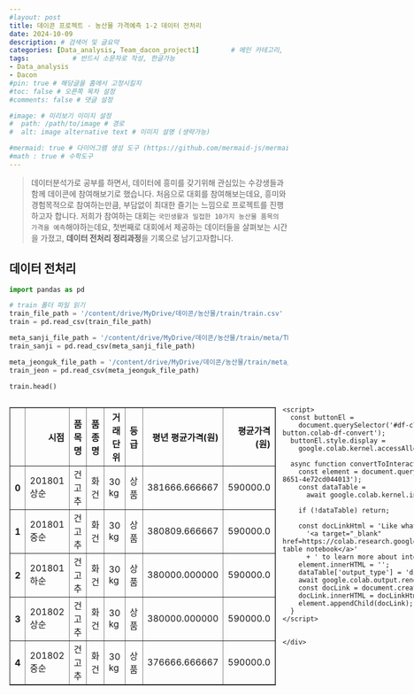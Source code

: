 ```yaml
---
#layout: post
title: 데이콘 프로젝트 - 농산물 가격예측 1-2 데이터 전처리
date: 2024-10-09
description: # 검색어 및 글요약
categories: [Data_analysis, Team_dacon_project1]        # 메인 카테고리, 하위 카테고리(생략가능)
tags:           # 반드시 소문자로 작성, 한글가능
- Data_analysis
- Dacon
#pin: true # 해당글을 홈에서 고정시킬지
#toc: false # 오른쪽 목차 설정
#comments: false # 댓글 설정

#image: # 미리보기 이미지 설정
#  path: /path/to/image # 경로
#  alt: image alternative text # 이미지 설명 (생략가능)

#mermaid: true # 다이어그램 생성 도구 (https://github.com/mermaid-js/mermaid)
#math : true # 수학도구
---
```


> 데이터분석가로 공부를 하면서, 데이터에 흥미를 갖기위해 관심있는 수강생들과함께 데이콘에 참여해보기로 했습니다. 처음으로 대회를 참여해보는데요, 흥미와 경험목적으로 참여하는만큼, 부담없이 최대한 즐기는 느낌으로 프로젝트를 진행하고자 합니다. 저희가 참여하는 대회는 `국민생활과 밀접한 10가지 농산물 품목의 가격을 예측`해야하는데요, 첫번째로 대회에서 제공하는 데이터들을 살펴보는 시간을 가졌고, **데이터 전처리 정리과정**을 기록으로 남기고자합니다.


## 데이터 전처리


```python
import pandas as pd

# train 폴더 파일 읽기
train_file_path = '/content/drive/MyDrive/데이콘/농산물/train/train.csv'
train = pd.read_csv(train_file_path)

meta_sanji_file_path = '/content/drive/MyDrive/데이콘/농산물/train/meta/TRAIN_산지공판장_2018-2021.csv'
train_sanji = pd.read_csv(meta_sanji_file_path)

meta_jeonguk_file_path = '/content/drive/MyDrive/데이콘/농산물/train/meta/TRAIN_전국도매_2018-2021.csv'
train_jeon = pd.read_csv(meta_jeonguk_file_path)
```


```python
train.head()
```





  <div id="df-c75dabb6-5306-450b-8651-4e72cd044013" class="colab-df-container">
    <div>
<style scoped>
    .dataframe tbody tr th:only-of-type {
        vertical-align: middle;
    }

    .dataframe tbody tr th {
        vertical-align: top;
    }

    .dataframe thead th {
        text-align: right;
    }
</style>
<table border="1" class="dataframe">
  <thead>
    <tr style="text-align: right;">
      <th></th>
      <th>시점</th>
      <th>품목명</th>
      <th>품종명</th>
      <th>거래단위</th>
      <th>등급</th>
      <th>평년 평균가격(원)</th>
      <th>평균가격(원)</th>
    </tr>
  </thead>
  <tbody>
    <tr>
      <th>0</th>
      <td>201801상순</td>
      <td>건고추</td>
      <td>화건</td>
      <td>30 kg</td>
      <td>상품</td>
      <td>381666.666667</td>
      <td>590000.0</td>
    </tr>
    <tr>
      <th>1</th>
      <td>201801중순</td>
      <td>건고추</td>
      <td>화건</td>
      <td>30 kg</td>
      <td>상품</td>
      <td>380809.666667</td>
      <td>590000.0</td>
    </tr>
    <tr>
      <th>2</th>
      <td>201801하순</td>
      <td>건고추</td>
      <td>화건</td>
      <td>30 kg</td>
      <td>상품</td>
      <td>380000.000000</td>
      <td>590000.0</td>
    </tr>
    <tr>
      <th>3</th>
      <td>201802상순</td>
      <td>건고추</td>
      <td>화건</td>
      <td>30 kg</td>
      <td>상품</td>
      <td>380000.000000</td>
      <td>590000.0</td>
    </tr>
    <tr>
      <th>4</th>
      <td>201802중순</td>
      <td>건고추</td>
      <td>화건</td>
      <td>30 kg</td>
      <td>상품</td>
      <td>376666.666667</td>
      <td>590000.0</td>
    </tr>
  </tbody>
</table>
</div>
    <div class="colab-df-buttons">

  <div class="colab-df-container">
    <button class="colab-df-convert" onclick="convertToInteractive('df-c75dabb6-5306-450b-8651-4e72cd044013')"
            title="Convert this dataframe to an interactive table."
            style="display:none;">

  <svg xmlns="http://www.w3.org/2000/svg" height="24px" viewBox="0 -960 960 960">
    <path d="M120-120v-720h720v720H120Zm60-500h600v-160H180v160Zm220 220h160v-160H400v160Zm0 220h160v-160H400v160ZM180-400h160v-160H180v160Zm440 0h160v-160H620v160ZM180-180h160v-160H180v160Zm440 0h160v-160H620v160Z"/>
  </svg>
    </button>

  <style>
    .colab-df-container {
      display:flex;
      gap: 12px;
    }

    .colab-df-convert {
      background-color: #E8F0FE;
      border: none;
      border-radius: 50%;
      cursor: pointer;
      display: none;
      fill: #1967D2;
      height: 32px;
      padding: 0 0 0 0;
      width: 32px;
    }

    .colab-df-convert:hover {
      background-color: #E2EBFA;
      box-shadow: 0px 1px 2px rgba(60, 64, 67, 0.3), 0px 1px 3px 1px rgba(60, 64, 67, 0.15);
      fill: #174EA6;
    }

    .colab-df-buttons div {
      margin-bottom: 4px;
    }

    [theme=dark] .colab-df-convert {
      background-color: #3B4455;
      fill: #D2E3FC;
    }

    [theme=dark] .colab-df-convert:hover {
      background-color: #434B5C;
      box-shadow: 0px 1px 3px 1px rgba(0, 0, 0, 0.15);
      filter: drop-shadow(0px 1px 2px rgba(0, 0, 0, 0.3));
      fill: #FFFFFF;
    }
  </style>

    <script>
      const buttonEl =
        document.querySelector('#df-c75dabb6-5306-450b-8651-4e72cd044013 button.colab-df-convert');
      buttonEl.style.display =
        google.colab.kernel.accessAllowed ? 'block' : 'none';

      async function convertToInteractive(key) {
        const element = document.querySelector('#df-c75dabb6-5306-450b-8651-4e72cd044013');
        const dataTable =
          await google.colab.kernel.invokeFunction('convertToInteractive',
                                                    [key], {});
        if (!dataTable) return;

        const docLinkHtml = 'Like what you see? Visit the ' +
          '<a target="_blank" href=https://colab.research.google.com/notebooks/data_table.ipynb>data table notebook</a>'
          + ' to learn more about interactive tables.';
        element.innerHTML = '';
        dataTable['output_type'] = 'display_data';
        await google.colab.output.renderOutput(dataTable, element);
        const docLink = document.createElement('div');
        docLink.innerHTML = docLinkHtml;
        element.appendChild(docLink);
      }
    </script>
  </div>


<div id="df-4d95e16a-63b5-489f-8ee4-8efefdf972f4">
  <button class="colab-df-quickchart" onclick="quickchart('df-4d95e16a-63b5-489f-8ee4-8efefdf972f4')"
            title="Suggest charts"
            style="display:none;">

<svg xmlns="http://www.w3.org/2000/svg" height="24px"viewBox="0 0 24 24"
     width="24px">
    <g>
        <path d="M19 3H5c-1.1 0-2 .9-2 2v14c0 1.1.9 2 2 2h14c1.1 0 2-.9 2-2V5c0-1.1-.9-2-2-2zM9 17H7v-7h2v7zm4 0h-2V7h2v10zm4 0h-2v-4h2v4z"/>
    </g>
</svg>
  </button>

<style>
  .colab-df-quickchart {
      --bg-color: #E8F0FE;
      --fill-color: #1967D2;
      --hover-bg-color: #E2EBFA;
      --hover-fill-color: #174EA6;
      --disabled-fill-color: #AAA;
      --disabled-bg-color: #DDD;
  }

  [theme=dark] .colab-df-quickchart {
      --bg-color: #3B4455;
      --fill-color: #D2E3FC;
      --hover-bg-color: #434B5C;
      --hover-fill-color: #FFFFFF;
      --disabled-bg-color: #3B4455;
      --disabled-fill-color: #666;
  }

  .colab-df-quickchart {
    background-color: var(--bg-color);
    border: none;
    border-radius: 50%;
    cursor: pointer;
    display: none;
    fill: var(--fill-color);
    height: 32px;
    padding: 0;
    width: 32px;
  }

  .colab-df-quickchart:hover {
    background-color: var(--hover-bg-color);
    box-shadow: 0 1px 2px rgba(60, 64, 67, 0.3), 0 1px 3px 1px rgba(60, 64, 67, 0.15);
    fill: var(--button-hover-fill-color);
  }

  .colab-df-quickchart-complete:disabled,
  .colab-df-quickchart-complete:disabled:hover {
    background-color: var(--disabled-bg-color);
    fill: var(--disabled-fill-color);
    box-shadow: none;
  }

  .colab-df-spinner {
    border: 2px solid var(--fill-color);
    border-color: transparent;
    border-bottom-color: var(--fill-color);
    animation:
      spin 1s steps(1) infinite;
  }

  @keyframes spin {
    0% {
      border-color: transparent;
      border-bottom-color: var(--fill-color);
      border-left-color: var(--fill-color);
    }
    20% {
      border-color: transparent;
      border-left-color: var(--fill-color);
      border-top-color: var(--fill-color);
    }
    30% {
      border-color: transparent;
      border-left-color: var(--fill-color);
      border-top-color: var(--fill-color);
      border-right-color: var(--fill-color);
    }
    40% {
      border-color: transparent;
      border-right-color: var(--fill-color);
      border-top-color: var(--fill-color);
    }
    60% {
      border-color: transparent;
      border-right-color: var(--fill-color);
    }
    80% {
      border-color: transparent;
      border-right-color: var(--fill-color);
      border-bottom-color: var(--fill-color);
    }
    90% {
      border-color: transparent;
      border-bottom-color: var(--fill-color);
    }
  }
</style>

  <script>
    async function quickchart(key) {
      const quickchartButtonEl =
        document.querySelector('#' + key + ' button');
      quickchartButtonEl.disabled = true;  // To prevent multiple clicks.
      quickchartButtonEl.classList.add('colab-df-spinner');
      try {
        const charts = await google.colab.kernel.invokeFunction(
            'suggestCharts', [key], {});
      } catch (error) {
        console.error('Error during call to suggestCharts:', error);
      }
      quickchartButtonEl.classList.remove('colab-df-spinner');
      quickchartButtonEl.classList.add('colab-df-quickchart-complete');
    }
    (() => {
      let quickchartButtonEl =
        document.querySelector('#df-4d95e16a-63b5-489f-8ee4-8efefdf972f4 button');
      quickchartButtonEl.style.display =
        google.colab.kernel.accessAllowed ? 'block' : 'none';
    })();
  </script>
</div>

    </div>
  </div>





```python
train_sanji.head()
```





  <div id="df-e40401df-3575-43d0-a50e-b2106a2a66c9" class="colab-df-container">
    <div>
<style scoped>
    .dataframe tbody tr th:only-of-type {
        vertical-align: middle;
    }

    .dataframe tbody tr th {
        vertical-align: top;
    }

    .dataframe thead th {
        text-align: right;
    }
</style>
<table border="1" class="dataframe">
  <thead>
    <tr style="text-align: right;">
      <th></th>
      <th>시점</th>
      <th>공판장코드</th>
      <th>공판장명</th>
      <th>품목코드</th>
      <th>품목명</th>
      <th>품종코드</th>
      <th>품종명</th>
      <th>등급코드</th>
      <th>등급명</th>
      <th>총반입량(kg)</th>
      <th>...</th>
      <th>평균가(원/kg)</th>
      <th>중간가(원/kg)</th>
      <th>최저가(원/kg)</th>
      <th>최고가(원/kg)</th>
      <th>경매 건수</th>
      <th>전순 평균가격(원) PreVious SOON</th>
      <th>전달 평균가격(원) PreVious MMonth</th>
      <th>전년 평균가격(원) PreVious YeaR</th>
      <th>평년 평균가격(원) Common Year SOON</th>
      <th>연도</th>
    </tr>
  </thead>
  <tbody>
    <tr>
      <th>0</th>
      <td>201801상순</td>
      <td>1000000000</td>
      <td>*전국농협공판장</td>
      <td>501</td>
      <td>감자</td>
      <td>50101</td>
      <td>수미</td>
      <td>11</td>
      <td>특</td>
      <td>15470.0</td>
      <td>...</td>
      <td>1712.637363</td>
      <td>1723.961039</td>
      <td>1545.454545</td>
      <td>2320.666667</td>
      <td>7</td>
      <td>1947.350427</td>
      <td>1769.858320</td>
      <td>1023.982379</td>
      <td>0.0</td>
      <td>2018</td>
    </tr>
    <tr>
      <th>1</th>
      <td>201801상순</td>
      <td>1000000000</td>
      <td>*전국농협공판장</td>
      <td>501</td>
      <td>감자</td>
      <td>50101</td>
      <td>수미</td>
      <td>12</td>
      <td>상</td>
      <td>2900.0</td>
      <td>...</td>
      <td>1198.655172</td>
      <td>1252.737207</td>
      <td>893.055556</td>
      <td>1417.857143</td>
      <td>4</td>
      <td>1301.239669</td>
      <td>1348.253676</td>
      <td>571.311475</td>
      <td>0.0</td>
      <td>2018</td>
    </tr>
    <tr>
      <th>2</th>
      <td>201801상순</td>
      <td>1000000000</td>
      <td>*전국농협공판장</td>
      <td>501</td>
      <td>감자</td>
      <td>50199</td>
      <td>기타감자</td>
      <td>13</td>
      <td>보통</td>
      <td>1320.0</td>
      <td>...</td>
      <td>615.000000</td>
      <td>600.000000</td>
      <td>240.000000</td>
      <td>911.875000</td>
      <td>7</td>
      <td>630.851064</td>
      <td>449.166667</td>
      <td>473.032787</td>
      <td>0.0</td>
      <td>2018</td>
    </tr>
    <tr>
      <th>3</th>
      <td>201801상순</td>
      <td>1000000000</td>
      <td>*전국농협공판장</td>
      <td>501</td>
      <td>감자</td>
      <td>50199</td>
      <td>기타감자</td>
      <td>12</td>
      <td>상</td>
      <td>460.0</td>
      <td>...</td>
      <td>544.130435</td>
      <td>365.000000</td>
      <td>200.000000</td>
      <td>1650.000000</td>
      <td>5</td>
      <td>1088.046875</td>
      <td>1129.600000</td>
      <td>734.024390</td>
      <td>0.0</td>
      <td>2018</td>
    </tr>
    <tr>
      <th>4</th>
      <td>201801상순</td>
      <td>1000000000</td>
      <td>*전국농협공판장</td>
      <td>501</td>
      <td>감자</td>
      <td>50199</td>
      <td>기타감자</td>
      <td>11</td>
      <td>특</td>
      <td>30967.0</td>
      <td>...</td>
      <td>1876.454484</td>
      <td>2010.440477</td>
      <td>1598.327715</td>
      <td>2438.720588</td>
      <td>8</td>
      <td>2126.402457</td>
      <td>1779.262728</td>
      <td>1750.544700</td>
      <td>0.0</td>
      <td>2018</td>
    </tr>
  </tbody>
</table>
<p>5 rows × 21 columns</p>
</div>
    <div class="colab-df-buttons">

  <div class="colab-df-container">
    <button class="colab-df-convert" onclick="convertToInteractive('df-e40401df-3575-43d0-a50e-b2106a2a66c9')"
            title="Convert this dataframe to an interactive table."
            style="display:none;">

  <svg xmlns="http://www.w3.org/2000/svg" height="24px" viewBox="0 -960 960 960">
    <path d="M120-120v-720h720v720H120Zm60-500h600v-160H180v160Zm220 220h160v-160H400v160Zm0 220h160v-160H400v160ZM180-400h160v-160H180v160Zm440 0h160v-160H620v160ZM180-180h160v-160H180v160Zm440 0h160v-160H620v160Z"/>
  </svg>
    </button>

  <style>
    .colab-df-container {
      display:flex;
      gap: 12px;
    }

    .colab-df-convert {
      background-color: #E8F0FE;
      border: none;
      border-radius: 50%;
      cursor: pointer;
      display: none;
      fill: #1967D2;
      height: 32px;
      padding: 0 0 0 0;
      width: 32px;
    }

    .colab-df-convert:hover {
      background-color: #E2EBFA;
      box-shadow: 0px 1px 2px rgba(60, 64, 67, 0.3), 0px 1px 3px 1px rgba(60, 64, 67, 0.15);
      fill: #174EA6;
    }

    .colab-df-buttons div {
      margin-bottom: 4px;
    }

    [theme=dark] .colab-df-convert {
      background-color: #3B4455;
      fill: #D2E3FC;
    }

    [theme=dark] .colab-df-convert:hover {
      background-color: #434B5C;
      box-shadow: 0px 1px 3px 1px rgba(0, 0, 0, 0.15);
      filter: drop-shadow(0px 1px 2px rgba(0, 0, 0, 0.3));
      fill: #FFFFFF;
    }
  </style>

    <script>
      const buttonEl =
        document.querySelector('#df-e40401df-3575-43d0-a50e-b2106a2a66c9 button.colab-df-convert');
      buttonEl.style.display =
        google.colab.kernel.accessAllowed ? 'block' : 'none';

      async function convertToInteractive(key) {
        const element = document.querySelector('#df-e40401df-3575-43d0-a50e-b2106a2a66c9');
        const dataTable =
          await google.colab.kernel.invokeFunction('convertToInteractive',
                                                    [key], {});
        if (!dataTable) return;

        const docLinkHtml = 'Like what you see? Visit the ' +
          '<a target="_blank" href=https://colab.research.google.com/notebooks/data_table.ipynb>data table notebook</a>'
          + ' to learn more about interactive tables.';
        element.innerHTML = '';
        dataTable['output_type'] = 'display_data';
        await google.colab.output.renderOutput(dataTable, element);
        const docLink = document.createElement('div');
        docLink.innerHTML = docLinkHtml;
        element.appendChild(docLink);
      }
    </script>
  </div>


<div id="df-117156a5-42d5-4790-8d8b-02b4c0f3652d">
  <button class="colab-df-quickchart" onclick="quickchart('df-117156a5-42d5-4790-8d8b-02b4c0f3652d')"
            title="Suggest charts"
            style="display:none;">

<svg xmlns="http://www.w3.org/2000/svg" height="24px"viewBox="0 0 24 24"
     width="24px">
    <g>
        <path d="M19 3H5c-1.1 0-2 .9-2 2v14c0 1.1.9 2 2 2h14c1.1 0 2-.9 2-2V5c0-1.1-.9-2-2-2zM9 17H7v-7h2v7zm4 0h-2V7h2v10zm4 0h-2v-4h2v4z"/>
    </g>
</svg>
  </button>

<style>
  .colab-df-quickchart {
      --bg-color: #E8F0FE;
      --fill-color: #1967D2;
      --hover-bg-color: #E2EBFA;
      --hover-fill-color: #174EA6;
      --disabled-fill-color: #AAA;
      --disabled-bg-color: #DDD;
  }

  [theme=dark] .colab-df-quickchart {
      --bg-color: #3B4455;
      --fill-color: #D2E3FC;
      --hover-bg-color: #434B5C;
      --hover-fill-color: #FFFFFF;
      --disabled-bg-color: #3B4455;
      --disabled-fill-color: #666;
  }

  .colab-df-quickchart {
    background-color: var(--bg-color);
    border: none;
    border-radius: 50%;
    cursor: pointer;
    display: none;
    fill: var(--fill-color);
    height: 32px;
    padding: 0;
    width: 32px;
  }

  .colab-df-quickchart:hover {
    background-color: var(--hover-bg-color);
    box-shadow: 0 1px 2px rgba(60, 64, 67, 0.3), 0 1px 3px 1px rgba(60, 64, 67, 0.15);
    fill: var(--button-hover-fill-color);
  }

  .colab-df-quickchart-complete:disabled,
  .colab-df-quickchart-complete:disabled:hover {
    background-color: var(--disabled-bg-color);
    fill: var(--disabled-fill-color);
    box-shadow: none;
  }

  .colab-df-spinner {
    border: 2px solid var(--fill-color);
    border-color: transparent;
    border-bottom-color: var(--fill-color);
    animation:
      spin 1s steps(1) infinite;
  }

  @keyframes spin {
    0% {
      border-color: transparent;
      border-bottom-color: var(--fill-color);
      border-left-color: var(--fill-color);
    }
    20% {
      border-color: transparent;
      border-left-color: var(--fill-color);
      border-top-color: var(--fill-color);
    }
    30% {
      border-color: transparent;
      border-left-color: var(--fill-color);
      border-top-color: var(--fill-color);
      border-right-color: var(--fill-color);
    }
    40% {
      border-color: transparent;
      border-right-color: var(--fill-color);
      border-top-color: var(--fill-color);
    }
    60% {
      border-color: transparent;
      border-right-color: var(--fill-color);
    }
    80% {
      border-color: transparent;
      border-right-color: var(--fill-color);
      border-bottom-color: var(--fill-color);
    }
    90% {
      border-color: transparent;
      border-bottom-color: var(--fill-color);
    }
  }
</style>

  <script>
    async function quickchart(key) {
      const quickchartButtonEl =
        document.querySelector('#' + key + ' button');
      quickchartButtonEl.disabled = true;  // To prevent multiple clicks.
      quickchartButtonEl.classList.add('colab-df-spinner');
      try {
        const charts = await google.colab.kernel.invokeFunction(
            'suggestCharts', [key], {});
      } catch (error) {
        console.error('Error during call to suggestCharts:', error);
      }
      quickchartButtonEl.classList.remove('colab-df-spinner');
      quickchartButtonEl.classList.add('colab-df-quickchart-complete');
    }
    (() => {
      let quickchartButtonEl =
        document.querySelector('#df-117156a5-42d5-4790-8d8b-02b4c0f3652d button');
      quickchartButtonEl.style.display =
        google.colab.kernel.accessAllowed ? 'block' : 'none';
    })();
  </script>
</div>

    </div>
  </div>





```python
train_jeon.head()
```





  <div id="df-0f83b36e-142d-4b83-a906-9c1935820441" class="colab-df-container">
    <div>
<style scoped>
    .dataframe tbody tr th:only-of-type {
        vertical-align: middle;
    }

    .dataframe tbody tr th {
        vertical-align: top;
    }

    .dataframe thead th {
        text-align: right;
    }
</style>
<table border="1" class="dataframe">
  <thead>
    <tr style="text-align: right;">
      <th></th>
      <th>시점</th>
      <th>시장코드</th>
      <th>시장명</th>
      <th>품목코드</th>
      <th>품목명</th>
      <th>품종코드</th>
      <th>품종명</th>
      <th>총반입량(kg)</th>
      <th>총거래금액(원)</th>
      <th>평균가(원/kg)</th>
      <th>...</th>
      <th>저가(20%) 평균가</th>
      <th>중간가(원/kg)</th>
      <th>최저가(원/kg)</th>
      <th>최고가(원/kg)</th>
      <th>경매 건수</th>
      <th>전순 평균가격(원) PreVious SOON</th>
      <th>전달 평균가격(원) PreVious MMonth</th>
      <th>전년 평균가격(원) PreVious YeaR</th>
      <th>평년 평균가격(원) Common Year SOON</th>
      <th>연도</th>
    </tr>
  </thead>
  <tbody>
    <tr>
      <th>0</th>
      <td>201801상순</td>
      <td>100000</td>
      <td>*전국도매시장</td>
      <td>501</td>
      <td>감자</td>
      <td>50124</td>
      <td>깐감자</td>
      <td>20.0</td>
      <td>86520</td>
      <td>4326.000000</td>
      <td>...</td>
      <td>4326.000000</td>
      <td>4326.000000</td>
      <td>4326.0</td>
      <td>4326.000000</td>
      <td>1</td>
      <td>0.000000</td>
      <td>4009.000000</td>
      <td>0.000000</td>
      <td>0.000000</td>
      <td>2018</td>
    </tr>
    <tr>
      <th>1</th>
      <td>201801상순</td>
      <td>100000</td>
      <td>*전국도매시장</td>
      <td>501</td>
      <td>감자</td>
      <td>50121</td>
      <td>돼지감자</td>
      <td>12380.0</td>
      <td>11650810</td>
      <td>941.099354</td>
      <td>...</td>
      <td>545.105717</td>
      <td>1010.000000</td>
      <td>200.0</td>
      <td>3000.000000</td>
      <td>117</td>
      <td>11213.358450</td>
      <td>9174.196723</td>
      <td>8167.895632</td>
      <td>0.000000</td>
      <td>2018</td>
    </tr>
    <tr>
      <th>2</th>
      <td>201801상순</td>
      <td>100000</td>
      <td>*전국도매시장</td>
      <td>501</td>
      <td>감자</td>
      <td>50110</td>
      <td>자주감자</td>
      <td>240.0</td>
      <td>158400</td>
      <td>660.000000</td>
      <td>...</td>
      <td>500.000000</td>
      <td>550.000000</td>
      <td>500.0</td>
      <td>1000.000000</td>
      <td>7</td>
      <td>12553.279352</td>
      <td>12612.216445</td>
      <td>24990.324897</td>
      <td>18483.961304</td>
      <td>2018</td>
    </tr>
    <tr>
      <th>3</th>
      <td>201801상순</td>
      <td>100000</td>
      <td>*전국도매시장</td>
      <td>501</td>
      <td>감자</td>
      <td>50111</td>
      <td>가을감자</td>
      <td>10.0</td>
      <td>37500</td>
      <td>3750.000000</td>
      <td>...</td>
      <td>3700.000000</td>
      <td>3750.000000</td>
      <td>3700.0</td>
      <td>3800.000000</td>
      <td>2</td>
      <td>24929.463415</td>
      <td>40365.081269</td>
      <td>0.000000</td>
      <td>0.000000</td>
      <td>2018</td>
    </tr>
    <tr>
      <th>4</th>
      <td>201801상순</td>
      <td>100000</td>
      <td>*전국도매시장</td>
      <td>501</td>
      <td>감자</td>
      <td>50199</td>
      <td>기타감자</td>
      <td>1367301.3</td>
      <td>2403199462</td>
      <td>1757.622451</td>
      <td>...</td>
      <td>955.289668</td>
      <td>1360.453431</td>
      <td>0.0</td>
      <td>10581.081081</td>
      <td>872</td>
      <td>30806.779529</td>
      <td>27661.150770</td>
      <td>23741.953223</td>
      <td>19340.121989</td>
      <td>2018</td>
    </tr>
  </tbody>
</table>
<p>5 rows × 22 columns</p>
</div>
    <div class="colab-df-buttons">

  <div class="colab-df-container">
    <button class="colab-df-convert" onclick="convertToInteractive('df-0f83b36e-142d-4b83-a906-9c1935820441')"
            title="Convert this dataframe to an interactive table."
            style="display:none;">

  <svg xmlns="http://www.w3.org/2000/svg" height="24px" viewBox="0 -960 960 960">
    <path d="M120-120v-720h720v720H120Zm60-500h600v-160H180v160Zm220 220h160v-160H400v160Zm0 220h160v-160H400v160ZM180-400h160v-160H180v160Zm440 0h160v-160H620v160ZM180-180h160v-160H180v160Zm440 0h160v-160H620v160Z"/>
  </svg>
    </button>

  <style>
    .colab-df-container {
      display:flex;
      gap: 12px;
    }

    .colab-df-convert {
      background-color: #E8F0FE;
      border: none;
      border-radius: 50%;
      cursor: pointer;
      display: none;
      fill: #1967D2;
      height: 32px;
      padding: 0 0 0 0;
      width: 32px;
    }

    .colab-df-convert:hover {
      background-color: #E2EBFA;
      box-shadow: 0px 1px 2px rgba(60, 64, 67, 0.3), 0px 1px 3px 1px rgba(60, 64, 67, 0.15);
      fill: #174EA6;
    }

    .colab-df-buttons div {
      margin-bottom: 4px;
    }

    [theme=dark] .colab-df-convert {
      background-color: #3B4455;
      fill: #D2E3FC;
    }

    [theme=dark] .colab-df-convert:hover {
      background-color: #434B5C;
      box-shadow: 0px 1px 3px 1px rgba(0, 0, 0, 0.15);
      filter: drop-shadow(0px 1px 2px rgba(0, 0, 0, 0.3));
      fill: #FFFFFF;
    }
  </style>

    <script>
      const buttonEl =
        document.querySelector('#df-0f83b36e-142d-4b83-a906-9c1935820441 button.colab-df-convert');
      buttonEl.style.display =
        google.colab.kernel.accessAllowed ? 'block' : 'none';

      async function convertToInteractive(key) {
        const element = document.querySelector('#df-0f83b36e-142d-4b83-a906-9c1935820441');
        const dataTable =
          await google.colab.kernel.invokeFunction('convertToInteractive',
                                                    [key], {});
        if (!dataTable) return;

        const docLinkHtml = 'Like what you see? Visit the ' +
          '<a target="_blank" href=https://colab.research.google.com/notebooks/data_table.ipynb>data table notebook</a>'
          + ' to learn more about interactive tables.';
        element.innerHTML = '';
        dataTable['output_type'] = 'display_data';
        await google.colab.output.renderOutput(dataTable, element);
        const docLink = document.createElement('div');
        docLink.innerHTML = docLinkHtml;
        element.appendChild(docLink);
      }
    </script>
  </div>


<div id="df-3e592678-1e7b-44e1-9ee3-31f637a5edf3">
  <button class="colab-df-quickchart" onclick="quickchart('df-3e592678-1e7b-44e1-9ee3-31f637a5edf3')"
            title="Suggest charts"
            style="display:none;">

<svg xmlns="http://www.w3.org/2000/svg" height="24px"viewBox="0 0 24 24"
     width="24px">
    <g>
        <path d="M19 3H5c-1.1 0-2 .9-2 2v14c0 1.1.9 2 2 2h14c1.1 0 2-.9 2-2V5c0-1.1-.9-2-2-2zM9 17H7v-7h2v7zm4 0h-2V7h2v10zm4 0h-2v-4h2v4z"/>
    </g>
</svg>
  </button>

<style>
  .colab-df-quickchart {
      --bg-color: #E8F0FE;
      --fill-color: #1967D2;
      --hover-bg-color: #E2EBFA;
      --hover-fill-color: #174EA6;
      --disabled-fill-color: #AAA;
      --disabled-bg-color: #DDD;
  }

  [theme=dark] .colab-df-quickchart {
      --bg-color: #3B4455;
      --fill-color: #D2E3FC;
      --hover-bg-color: #434B5C;
      --hover-fill-color: #FFFFFF;
      --disabled-bg-color: #3B4455;
      --disabled-fill-color: #666;
  }

  .colab-df-quickchart {
    background-color: var(--bg-color);
    border: none;
    border-radius: 50%;
    cursor: pointer;
    display: none;
    fill: var(--fill-color);
    height: 32px;
    padding: 0;
    width: 32px;
  }

  .colab-df-quickchart:hover {
    background-color: var(--hover-bg-color);
    box-shadow: 0 1px 2px rgba(60, 64, 67, 0.3), 0 1px 3px 1px rgba(60, 64, 67, 0.15);
    fill: var(--button-hover-fill-color);
  }

  .colab-df-quickchart-complete:disabled,
  .colab-df-quickchart-complete:disabled:hover {
    background-color: var(--disabled-bg-color);
    fill: var(--disabled-fill-color);
    box-shadow: none;
  }

  .colab-df-spinner {
    border: 2px solid var(--fill-color);
    border-color: transparent;
    border-bottom-color: var(--fill-color);
    animation:
      spin 1s steps(1) infinite;
  }

  @keyframes spin {
    0% {
      border-color: transparent;
      border-bottom-color: var(--fill-color);
      border-left-color: var(--fill-color);
    }
    20% {
      border-color: transparent;
      border-left-color: var(--fill-color);
      border-top-color: var(--fill-color);
    }
    30% {
      border-color: transparent;
      border-left-color: var(--fill-color);
      border-top-color: var(--fill-color);
      border-right-color: var(--fill-color);
    }
    40% {
      border-color: transparent;
      border-right-color: var(--fill-color);
      border-top-color: var(--fill-color);
    }
    60% {
      border-color: transparent;
      border-right-color: var(--fill-color);
    }
    80% {
      border-color: transparent;
      border-right-color: var(--fill-color);
      border-bottom-color: var(--fill-color);
    }
    90% {
      border-color: transparent;
      border-bottom-color: var(--fill-color);
    }
  }
</style>

  <script>
    async function quickchart(key) {
      const quickchartButtonEl =
        document.querySelector('#' + key + ' button');
      quickchartButtonEl.disabled = true;  // To prevent multiple clicks.
      quickchartButtonEl.classList.add('colab-df-spinner');
      try {
        const charts = await google.colab.kernel.invokeFunction(
            'suggestCharts', [key], {});
      } catch (error) {
        console.error('Error during call to suggestCharts:', error);
      }
      quickchartButtonEl.classList.remove('colab-df-spinner');
      quickchartButtonEl.classList.add('colab-df-quickchart-complete');
    }
    (() => {
      let quickchartButtonEl =
        document.querySelector('#df-3e592678-1e7b-44e1-9ee3-31f637a5edf3 button');
      quickchartButtonEl.style.display =
        google.colab.kernel.accessAllowed ? 'block' : 'none';
    })();
  </script>
</div>

    </div>
  </div>




### 결측치 처리

1) 중위값    

    - 장점: 계산이 간단하고 이상치에 덜 민감합니다.
    - 단점: 데이터의 분포를 고려하지 않고, 결측치가 많은 경우 정보 손실이 발생할 수 있습니다.    


```python
# # 1) 중위값으로 결측치 처리
# # 가격 정보가 0인 데이터들을 결측치로 변환
# train.replace({'평균가격(원)': 0}, pd.NA, inplace=True)
# train_sanji.replace({'평균가(원/kg)': 0}, pd.NA, inplace=True)
# train_jeon.replace({'평균가(원/kg)': 0}, pd.NA, inplace=True)

# # 품목별 중위값으로 결측치를 채움
# train['평균가격(원)'] = train.groupby('품목명')['평균가격(원)'].transform(lambda x: x.fillna(x.median()))
# train_sanji['평균가(원/kg)'] = train_sanji.groupby('품목명')['평균가(원/kg)'].transform(lambda x: x.fillna(x.median()))
# train_jeon['평균가(원/kg)'] = train_jeon.groupby('품목명')['평균가(원/kg)'].transform(lambda x: x.fillna(x.median()))
```

2) 보간법    

    - 장점: 주변 데이터를 활용하여 결측치를 추정하므로, 데이터의 추세를 반영할 수 있습니다.
    - 단점: 결측치가 많은 경우 정확도가 떨어질 수 있고, 이상치에 민감합니다.    


```python
# # 2) 보간법으로 결측치 처리
# # 시간 순으로 정렬
# train.sort_values(by='시점', inplace=True)
# train_sanji.sort_values(by='시점', inplace=True)
# train_jeon.sort_values(by='시점', inplace=True)

# # 선형 보간법으로 결측치를 채움
# train['평균가격(원)'] = train.groupby('품목명')['평균가격(원)'].transform(lambda x: x.interpolate(method='linear'))
# train_sanji['평균가(원/kg)'] = train_sanji.groupby('품목명')['평균가(원/kg)'].transform(lambda x: x.interpolate(method='linear'))
# train_jeon['평균가(원/kg)'] = train_jeon.groupby('품목명')['평균가(원/kg)'].transform(lambda x: x.interpolate(method='linear'))
```

3) 이동 평균법    

    - 장점: 시계열 데이터의 추세를 반영하고, 노이즈를 줄여 결측치를 추정할 수 있습니다.
    - 단점: window 크기에 따라 성능이 달라질 수 있고, 과거 데이터에 의존하여 미래 예측에 대한 정확도가 떨어질 수 있습니다.     


```python
# # 3) 이동 평균법으로 결측치 처리
# # 품목별 3개월 이동 평균으로 결측치를 채움
# train['평균가격(원)'] = train.groupby('품목명')['평균가격(원)'].transform(lambda x: x.fillna(x.rolling(window=3, center=True).mean()))
# train_sanji['평균가(원/kg)'] = train_sanji.groupby('품목명')['평균가(원/kg)'].transform(lambda x: x.fillna(x.rolling(window=3, center=True).mean()))
# train_jeon['평균가(원/kg)'] = train_jeon.groupby('품목명')['평균가(원/kg)'].transform(lambda x: x.fillna(x.rolling(window=3, center=True).mean()))
```

#### 최적의 결측치 처리 방안

- 품목별 특성, 시점의 특성, 다른 변수와의 관계, 도메인 지식 등을 종합적으로 고려하여 결측치 처리

    - 기본적으로 선형 보간법을 사용. 시계열 데이터의 추세를 반영하면서도, 중위값이나 이동 평균법보다 더 많은 정보를 활용할 수 있기 때문
    - 결측치가 연속적으로 발생한 경우, 이동 평균법을 적용. 연속적인 결측치는 선형 보간법으로 처리하기 어려울 수 있으므로, 주변 데이터의 평균을 활용하는 이동 평균법을 사용


```python
# 가격 정보가 0인 데이터들을 결측치로 변환
train.replace({'평균가격(원)': 0}, pd.NA, inplace=True)
train_sanji.replace({'평균가(원/kg)': 0}, pd.NA, inplace=True)
train_jeon.replace({'평균가(원/kg)': 0}, pd.NA, inplace=True)

# 가격 정보가 0인 데이터들을 결측치로 변환
train['평균가격(원)'] = pd.to_numeric(train['평균가격(원)'], errors='coerce')

# '평균가(원/kg)' 열을 숫자형으로 변환
train_sanji['평균가(원/kg)'] = pd.to_numeric(train_sanji['평균가(원/kg)'], errors='coerce')
train_jeon['평균가(원/kg)'] = pd.to_numeric(train_jeon['평균가(원/kg)'], errors='coerce')

# 시간 순으로 정렬
train.sort_values(by='시점', inplace=True)
train_sanji.sort_values(by='시점', inplace=True)
train_jeon.sort_values(by='시점', inplace=True)

# 품목별 특성을 고려하여 결측치 처리
for 품목 in train['품목명'].unique():
    # 선형 보간법 적용
    train['평균가격(원)'] = train.groupby('품목명')['평균가격(원)'].transform(lambda x: x.interpolate(method='linear'))
    train_sanji['평균가(원/kg)'] = train_sanji.groupby('품목명')['평균가(원/kg)'].transform(lambda x: x.interpolate(method='linear'))
    train_jeon['평균가(원/kg)'] = train_jeon.groupby('품목명')['평균가(원/kg)'].transform(lambda x: x.interpolate(method='linear'))

    # 결측치가 연속적으로 발생한 경우, 이동 평균법 적용
    train['평균가격(원)'] = train.groupby('품목명')['평균가격(원)'].transform(lambda x: x.fillna(x.rolling(window=3, center=True).mean()))
    train_sanji['평균가(원/kg)'] = train_sanji.groupby('품목명')['평균가(원/kg)'].transform(lambda x: x.fillna(x.rolling(window=3, center=True).mean()))
    train_jeon['평균가(원/kg)'] = train_jeon.groupby('품목명')['평균가(원/kg)'].transform(lambda x: x.fillna(x.rolling(window=3, center=True).mean()))
```

### 이상치 처리 : 제거안함
- 농산물 가격은 작황, 수급 상황, 계절적 요인 등에 따라 변동 될수있어 사분위수 범위를 벗어난 가격이라 하더라도, 실제로는 정상적인 가격 변동일 가능성이 높다
- 그렇기때문에 이상치 제거시 농산물 가격 변동 정보가 손실될 수 있다. 농산물 가격에서 극단적인 가격 변동은 예측 모델 학습에 중요한 정보일 수 있다
- 이상치 제거로 훈련 데이터의 분포를 제한하면 과적합 위험이 발생될 수 있다
- 로그 변환, Box-Cox 변환 등을 사용하거나 윈저화(winsorizing)를 통해 극단적인 상위/하위 백분위수(5%이하, 95%이상 등) 값으로 대체 등의 이상치 처리를 고려할 수 있다

- **이상치 처리 대안**
  - 농산물 데이터는 이상치를 제거하거나 변환하는 것보다 `robustscaler : 중앙값과 사분위수 범위를 사용하여 스케일링` 등 스케일링을 추천

### 스케일링 : RobustScaler 방식 사용
- `RobustScaler`는 중앙값과 사분위수 범위를 사용하여 스케일링하는 기법으로 데이터의 정보를 최대한 보존하면서 스케일링을 수행할 수 있다
- 농산물 가격은 이상치가 많이 발생할 수 있기에, 이상치에 덜 민감한 robustscaler 방식을 사용하는 것이 적절해 보인다


```python
# # 정규화 스케일링
# from sklearn.preprocessing import MinMaxScaler

# # MinMaxScaler 객체 생성
# scaler = MinMaxScaler()

# # 스케일링 적용할 컬럼 선택
# num_cols = train.select_dtypes(include=['number']).columns

# # train 데이터에 MinMaxScaler 적용
# train[num_cols] = scaler.fit_transform(train[num_cols])

# # train_sanji 데이터에 MinMaxScaler 적용
# num_cols_sanji = train_sanji.select_dtypes(include=['number']).columns
# # '공판장코드', '품목코드', '품종코드', '등급코드', '연도' 열은 제외합니다.
# num_cols_sanji = num_cols_sanji.drop(['공판장코드', '품목코드', '품종코드', '등급코드', '연도'])
# train_sanji[num_cols_sanji] = scaler.fit_transform(train_sanji[num_cols_sanji])

# # train_jeon 데이터에 MinMaxScaler 적용
# num_cols_jeon = train_jeon.select_dtypes(include=['number']).columns
# # '시장코드', '품목코드', '품종코드', '연도' 열은 제외합니다.
# num_cols_jeon = num_cols_jeon.drop(['시장코드', '품목코드', '품종코드', '연도'])
# train_jeon[num_cols_jeon] = scaler.fit_transform(train_jeon[num_cols_jeon])
```


```python
# # 표준화 스케일링
# from sklearn.preprocessing import StandardScaler

# # StandardScaler 객체 생성
# scaler = StandardScaler()

# # 스케일링 적용할 컬럼 선택
# num_cols = train.select_dtypes(include=['number']).columns

# # train 데이터에 StandardScaler 적용
# train[num_cols] = scaler.fit_transform(train[num_cols])

# # train_sanji 데이터에 StandardScaler 적용
# num_cols_sanji = train_sanji.select_dtypes(include=['number']).columns
# # '공판장코드', '품목코드', '품종코드', '등급코드', '연도' 열은 제외합니다.
# num_cols_sanji = num_cols_sanji.drop(['공판장코드', '품목코드', '품종코드', '등급코드', '연도'])
# train_sanji[num_cols_sanji] = scaler.fit_transform(train_sanji[num_cols_sanji])

# # train_jeon 데이터에 StandardScaler 적용
# num_cols_jeon = train_jeon.select_dtypes(include=['number']).columns
# # '시장코드', '품목코드', '품종코드', '연도' 열은 제외합니다.
# num_cols_jeon = num_cols_jeon.drop(['시장코드', '품목코드', '품종코드', '연도'])
# train_jeon[num_cols_jeon] = scaler.fit_transform(train_jeon[num_cols_jeon])
```


```python
# robustscaler 스케일링
from sklearn.preprocessing import RobustScaler, LabelEncoder

# RobustScaler 객체 생성
scaler = RobustScaler()

# 스케일링 적용할 컬럼 선택
num_cols = train.select_dtypes(include=['number']).columns

# train 데이터에 RobustScaler 적용
train[num_cols] = scaler.fit_transform(train[num_cols])

# train_sanji 데이터에 RobustScaler 적용
num_cols_sanji = train_sanji.select_dtypes(include=['number']).columns
# '공판장코드', '품목코드', '품종코드', '등급코드', '연도' 열은 제외합니다.
num_cols_sanji = num_cols_sanji.drop(['공판장코드', '품목코드', '품종코드', '등급코드', '연도'])
train_sanji[num_cols_sanji] = scaler.fit_transform(train_sanji[num_cols_sanji])

# train_jeon 데이터에 RobustScaler 적용
num_cols_jeon = train_jeon.select_dtypes(include=['number']).columns
# '시장코드', '품목코드', '품종코드', '연도' 열은 제외합니다.
num_cols_jeon = num_cols_jeon.drop(['시장코드', '품목코드', '품종코드', '연도'])
train_jeon[num_cols_jeon] = scaler.fit_transform(train_jeon[num_cols_jeon])
```


```python
# 파생변수 생성
def create_date_features(df):
    # '상순', '중순', '하순'을 숫자로 변환하는 함수
    def convert_soon(soon):
        if soon == '상순':
            return '1'
        elif soon == '중순':
            return '11'
        elif soon == '하순':
            return '21'
        else:
            return soon  # 숫자 형태 그대로 반환

    # '시점' 열에서 '상순', '중순', '하순'을 숫자로 변환
    df['시점'] = df['시점'].astype(str).str[:-2] + df['시점'].astype(str).str[-2:].apply(convert_soon)

    # 변환된 '시점' 열을 datetime 형식으로 변환
    df['시점'] = pd.to_datetime(df['시점'], format='%Y%m%d')

    df['연도'] = df['시점'].dt.year
    df['월'] = df['시점'].dt.month
    df['순'] = df['시점'].dt.day // 10 + 1  # 1, 2, 3으로 변환
    df['계절'] = (df['월'] // 3) % 4  # 0: 봄, 1: 여름, 2: 가을, 3: 겨울
    df['요일'] = df['시점'].dt.dayofweek
    return df

train = create_date_features(train)
train_sanji = create_date_features(train_sanji)
train_jeon = create_date_features(train_jeon)
```


```python
# 2. 품목 및 품종 관련 특징
encoder = LabelEncoder()
train['품목_인코딩'] = encoder.fit_transform(train['품목명'])
train['품종_인코딩'] = encoder.fit_transform(train['품종명'])

# 3. 가격 관련 특징
def create_price_features(df, col_name):
    # 품목별, 연도별, 월별 평균 가격 계산
    df['평균_가격'] = df.groupby(['품목명', '연도', '월'])[col_name].transform('mean')

    # 전년 동월 대비 가격 변화율 계산
    df['전년_동월_대비_가격_변화율'] = df.groupby(['품목명', '월'])[col_name].pct_change(periods=12)

    # 전순 대비 가격 변화율 계산
    df['전순_대비_가격_변화율'] = df.groupby(['품목명'])[col_name].pct_change(periods=1)

    # 3개월 이동 평균 계산
    df['이동_평균_3개월'] = df.groupby(['품목명'])[col_name].rolling(window=3, center=True).mean().reset_index(level=0, drop=True)

    # 6개월 이동 평균 계산
    df['이동_평균_6개월'] = df.groupby(['품목명'])[col_name].rolling(window=6, center=True).mean().reset_index(level=0, drop=True)

    return df

train = create_price_features(train, '평균가격(원)')
train_sanji = create_price_features(train_sanji, '평균가(원/kg)')
train_jeon = create_price_features(train_jeon, '평균가(원/kg)')
```

    <ipython-input-48-19f3df8e9be8>:12: FutureWarning: The default fill_method='ffill' in SeriesGroupBy.pct_change is deprecated and will be removed in a future version. Either fill in any non-leading NA values prior to calling pct_change or specify 'fill_method=None' to not fill NA values.
      df['전년_동월_대비_가격_변화율'] = df.groupby(['품목명', '월'])[col_name].pct_change(periods=12)
    <ipython-input-48-19f3df8e9be8>:15: FutureWarning: The default fill_method='ffill' in SeriesGroupBy.pct_change is deprecated and will be removed in a future version. Either fill in any non-leading NA values prior to calling pct_change or specify 'fill_method=None' to not fill NA values.
      df['전순_대비_가격_변화율'] = df.groupby(['품목명'])[col_name].pct_change(periods=1)
    


```python
# 4. 기타 특징
def create_other_features(df):
    # 품목별 평균 총반입량 계산
    df['평균_총반입량'] = df.groupby('품목명')['총반입량(kg)'].transform('mean')

    # 전년 동월 대비 총반입량 변화율 계산
    df['전년_동월_대비_총반입량_변화율'] = df.groupby(['품목명', '월'])['총반입량(kg)'].pct_change(periods=12)

    # 품목별 평균 경매 건수 계산
    df['평균_경매_건수'] = df.groupby('품목명')['경매 건수'].transform('mean')

    # 전년 동월 대비 경매 건수 변화율 계산
    df['전년_동월_대비_경매_건수_변화율'] = df.groupby(['품목명', '월'])['경매 건수'].pct_change(periods=12)

    return df

train_sanji = create_other_features(train_sanji)
train_jeon = create_other_features(train_jeon)
```


```python
# 데이터 필터링
def filter_data(df, item_name):
    if item_name == '무':
        df = df[df['품종명'].isin(['봄무', '여름무', '가을무', '기타무', '다발무'])]
    elif item_name == '사과':
        df = df[df['품종명'].isin(['홍로', '후지'])]
    elif item_name == '양파':
        df = df[df['품종명'].isin(['양파', '기타양파'])]
    elif item_name == '배추':
        df = df[df['품종명'].isin(['배추', '쌈배추'])]
    elif item_name == '건고추':
        df = df[df['품종명'].isin(['화건', '꼭지건고추'])]
    elif item_name == '깐마늘(국산)':
        df = df[df['품종명'].isin(['깐마늘(국산)', '깐마늘'])]
    elif item_name == '대파':
        df = df[df['품종명'].isin(['대파', '대파(일반)'])]
    elif item_name == '감자':
        df = df[df['품종명'].isin(['감자 수미', '수미'])]
    elif item_name == '배':
        df = df[df['품종명'].isin(['신고', '기타배'])]
    elif item_name == '상추':
        df = df[df['품종명'].isin(['청상추', '청', '적상추'])]

    return df
```
